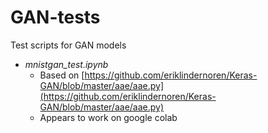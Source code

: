 # GAN-tests
Test scripts for GAN models

* *mnistgan_test.ipynb*
	* Based on [https://github.com/eriklindernoren/Keras-GAN/blob/master/aae/aae.py](https://github.com/eriklindernoren/Keras-GAN/blob/master/aae/aae.py)
	* Appears to work on google colab